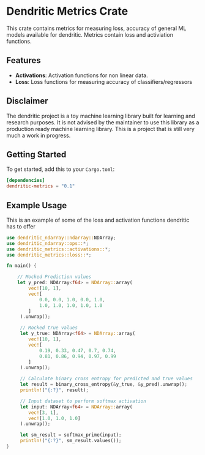  # Dendritic Metrics Crate

 This crate contains metrics for measuring loss, accuracy of general ML models available for dendritic.
 Metrics contain loss and activiation functions.

 ## Features
 - **Activations**: Activation functions for non linear data.
 - **Loss**: Loss functions for measuring accuracy of classifiers/regressors

 ## Disclaimer
 The dendritic project is a toy machine learning library built for learning and research purposes.
 It is not advised by the maintainer to use this library as a production ready machine learning library.
 This is a project that is still very much a work in progress.

 ## Getting Started
 To get started, add this to your `Cargo.toml`:
 ```toml
 [dependencies]
 dendritic-metrics = "0.1"
 ```
 ## Example Usage
 This is an example of some of the loss and activation functions dendritic has to offer
 ```rust
 use dendritic_ndarray::ndarray::NDArray;
 use dendritic_ndarray::ops::*;
 use dendritic_metrics::activations::*; 
 use dendritic_metrics::loss::*; 
 
 fn main() {

     // Mocked Prediction values
     let y_pred: NDArray<f64> = NDArray::array(
         vec![10, 1],
         vec![
             0.0, 0.0, 1.0, 0.0, 1.0,
             1.0, 1.0, 1.0, 1.0, 1.0
         ]
      ).unwrap();

      // Mocked true values
      let y_true: NDArray<f64> = NDArray::array(
         vec![10, 1],
         vec![
             0.19, 0.33, 0.47, 0.7, 0.74,
             0.81, 0.86, 0.94, 0.97, 0.99
         ]
      ).unwrap();

      // Calculate binary cross entropy for predicted and true values
      let result = binary_cross_entropy(&y_true, &y_pred).unwrap();
      println!("{:?}", result); 

      // Input dataset to perform softmax activation
      let input: NDArray<f64> = NDArray::array(
         vec![3, 1],
         vec![1.0, 1.0, 1.0]
      ).unwrap();

      let sm_result = softmax_prime(input);
      println!("{:?}", sm_result.values()); 
 }
 ```